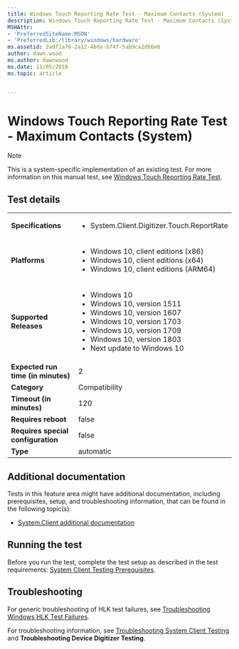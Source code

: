 ```yaml
---
title: Windows Touch Reporting Rate Test - Maximum Contacts (System)
description: Windows Touch Reporting Rate Test - Maximum Contacts (System)
MSHAttr:
- 'PreferredSiteName:MSDN'
- 'PreferredLib:/library/windows/hardware'
ms.assetid: 2adf2a70-2a12-460a-b74f-5ab9ca2d66e6
author: dawn.wood
ms.author: dawnwood
ms.date: 11/05/2018
ms.topic: article


---
```


# <span id="p_hlk_test.f6fd08e9-26c2-4d80-b133-d8537fb986e3"></span>Windows Touch Reporting Rate Test - Maximum Contacts (System)

> [!NOTE]
> 
> This is a system-specific implementation of an existing test. For more information on this manual test, see [Windows Touch Reporting Rate Test](f2db03c0-0eaa-44d2-92f7-34a49ba4b693.md).



## Test details

|||
|---|---|
| **Specifications**  | <ul><li>System.Client.Digitizer.Touch.ReportRate</li></ul> |  
| **Platforms**   | <ul><li>Windows 10, client editions (x86)</li><li>Windows 10, client editions (x64)</li><li>Windows 10, client editions (ARM64)</li></ul> |
| **Supported Releases** | <ul><li>Windows 10</li><li>Windows 10, version 1511</li><li>Windows 10, version 1607</li><li>Windows 10, version 1703</li><li>Windows 10, version 1709</li><li>Windows 10, version 1803</li><li>Next update to Windows 10</li></ul> |
|**Expected run time (in minutes)**| 2 |
|**Category**| Compatibility |
|**Timeout (in minutes)**| 120 |
|**Requires reboot**| false |
|**Requires special configuration**| false |
|**Type**| automatic |



## <span id="Additional_documentation"></span><span id="additional_documentation"></span><span id="ADDITIONAL_DOCUMENTATION"></span>Additional documentation


Tests in this feature area might have additional documentation, including prerequisites, setup, and troubleshooting information, that can be found in the following topic(s):

-   [System.Client additional documentation](system-client-additional-documentation.md)

## <span id="Running_the_test"></span><span id="running_the_test"></span><span id="RUNNING_THE_TEST"></span>Running the test


Before you run the test, complete the test setup as described in the test requirements: [System Client Testing Prerequisites](system-client-testing-prerequisites.md).

## <span id="Troubleshooting"></span><span id="troubleshooting"></span><span id="TROUBLESHOOTING"></span>Troubleshooting


For generic troubleshooting of HLK test failures, see [Troubleshooting Windows HLK Test Failures](../user/troubleshooting-windows-hlk-test-failures.md).

For troubleshooting information, see [Troubleshooting System Client Testing](troubleshooting-system-client-testing.md) and **Troubleshooting Device Digitizer Testing**.










